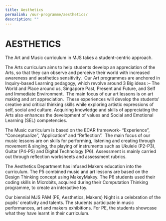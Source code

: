```yaml
---
title: Aesthetics
permalink: /our-programme/aesthetics/
description: ""
---
```

# **AESTHETICS**

The Art and Music curriculum in MJS takes a student-centric approach.  
  
The Arts curriculum aims to help students develop an appreciation of the Arts, so that they can observe and perceive their world with increased awareness and aesthetics sensitivity.  Our Art programmes are anchored in Inquiry-based Learning pedagogy, which revolve around 3 Big ideas :– The World and Place around us, Singapore Past, Present and Future, and Self and Immediate Environment.  The main focus of our art lessons is on art making and art appreciation.  These experiences will develop the students’ creative and critical thinking skills while exploring artistic expressions of self, social and culture. Acquiring knowledge and skills of appreciating the Arts also enhances the development of values and Social and Emotional Learning (SEL) competencies.   
  
The Music curriculum is based on the ECAR framework- “Experience”, “Conceptualize”, “Application” and “Reflection”.  The main focus of our music lessons are on skills for performing, listening and creating through movement & singing, the playing of instruments such as Ukulele (P2-P3), Guitar (P4-P5) and Digital Technology (P6). Assessment is mainly carried out through reflection worksheets and assessment rubrics.  
  
The Aesthetics Department has infused Makers education into the curriculum. The P5 combined music and art lessons are based on the Design Thinking concept using MakeyMakey. The P6 students used their coding skills in Microbits, acquired during their Computation Thinking programme, to create an interactive toy.  
  
Our biennial MJS PAM (PE, Aesthetics, Makers) Night is a celebration of the pupils’ creativity and talents. The students participate in music performances, art and makers exhibitions. For PE, the students showcase what they have learnt in their curriculum.